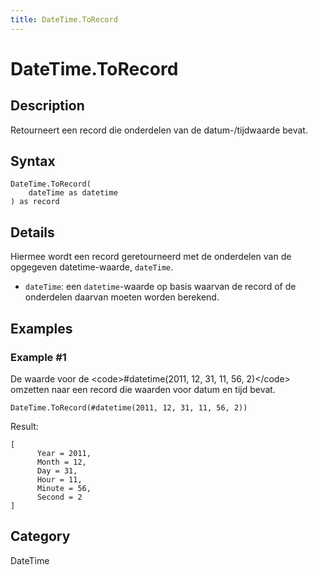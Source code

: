 ```yaml
---
title: DateTime.ToRecord
---
```


# DateTime.ToRecord


## Description

Retourneert een record die onderdelen van de datum-/tijdwaarde bevat.


## Syntax

```powerquery
DateTime.ToRecord(
    dateTime as datetime
) as record
```


## Details

Hiermee wordt een record geretourneerd met de onderdelen van de opgegeven datetime-waarde, <code>dateTime</code>. <ul> <li><code>dateTime</code>: een <code>datetime</code>-waarde op basis waarvan de record of de onderdelen daarvan moeten worden berekend.</li> </ul>


## Examples

### Example #1 
De waarde voor de &lt;code&gt;#datetime(2011, 12, 31, 11, 56, 2)&lt;/code&gt; omzetten naar een record die waarden voor datum en tijd bevat.
```powerquery
DateTime.ToRecord(#datetime(2011, 12, 31, 11, 56, 2))
```

Result: 
```powerquery
[
      Year = 2011,
      Month = 12,
      Day = 31,
      Hour = 11,
      Minute = 56,
      Second = 2
]
```




## Category
DateTime
